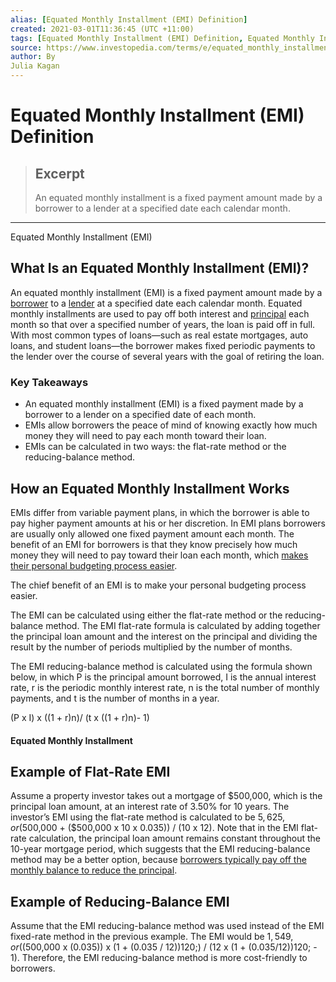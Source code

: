 ```yaml
---
alias: [Equated Monthly Installment (EMI) Definition]
created: 2021-03-01T11:36:45 (UTC +11:00)
tags: [Equated Monthly Installment (EMI) Definition, Equated Monthly Installment (EMI)]
source: https://www.investopedia.com/terms/e/equated_monthly_installment.asp
author: By
Julia Kagan
---
```


# Equated Monthly Installment (EMI) Definition

> ## Excerpt
> An equated monthly installment is a fixed payment amount made by a borrower to a lender at a specified date each calendar month.

---

Equated Monthly Installment (EMI)
## What Is an Equated Monthly Installment (EMI)?

An equated monthly installment (EMI) is a fixed payment amount made by a [borrower](https://www.investopedia.com/terms/p/prime-borrower.asp) to a [lender](https://www.investopedia.com/terms/l/lender.asp) at a specified date each calendar month. Equated monthly installments are used to pay off both interest and [principal](https://www.investopedia.com/terms/p/principal.asp) each month so that over a specified number of years, the loan is paid off in full. With most common types of loans—such as real estate mortgages, auto loans, and student loans—the borrower makes fixed periodic payments to the lender over the course of several years with the goal of retiring the loan.

### Key Takeaways

-   An equated monthly installment (EMI) is a fixed payment made by a borrower to a lender on a specified date of each month.
-   EMIs allow borrowers the peace of mind of knowing exactly how much money they will need to pay each month toward their loan.
-   EMIs can be calculated in two ways: the flat-rate method or the reducing-balance method.

## How an Equated Monthly Installment Works

EMIs differ from variable payment plans, in which the borrower is able to pay higher payment amounts at his or her discretion. In EMI plans borrowers are usually only allowed one fixed payment amount each month. The benefit of an EMI for borrowers is that they know precisely how much money they will need to pay toward their loan each month, which [makes their personal budgeting process easier](https://www.investopedia.com/articles/pf/06/budgeting.asp).

The chief benefit of an EMI is to make your personal budgeting process easier.

The EMI can be calculated using either the flat-rate method or the reducing-balance method. The EMI flat-rate formula is calculated by adding together the principal loan amount and the interest on the principal and dividing the result by the number of periods multiplied by the number of months.

The EMI reducing-balance method is calculated using the formula shown below, in which P is the principal amount borrowed, I is the annual interest rate, r is the periodic monthly interest rate, n is the total number of monthly payments, and t is the number of months in a year.

(P x I) x ((1 + r)n)/ (t x ((1 + r)n)- 1)

#### Equated Monthly Installment

## Example of Flat-Rate EMI

Assume a property investor takes out a mortgage of $500,000, which is the principal loan amount, at an interest rate of 3.50% for 10 years. The investor’s EMI using the flat-rate method is calculated to be $5,625, or ($500,000 + ($500,000 x 10 x 0.035)) / (10 x 12). Note that in the EMI flat-rate calculation, the principal loan amount remains constant throughout the 10-year mortgage period, which suggests that the EMI reducing-balance method may be a better option, because [borrowers typically pay off the monthly balance to reduce the principal](https://www.investopedia.com/articles/pf/07/acceleratedpayments.asp).

## Example of Reducing-Balance EMI

Assume that the EMI reducing-balance method was used instead of the EMI fixed-rate method in the previous example. The EMI would be $1,549, or (($500,000 x (0.035)) x (1 + (0.035 / 12))120;) / (12 x (1 + (0.035/12))120; - 1). Therefore, the EMI reducing-balance method is more cost-friendly to borrowers.
